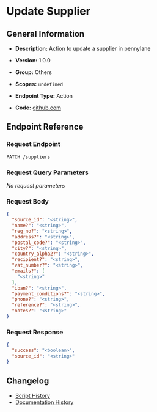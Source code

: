 <!-- BEGIN GENERATED CONTENT -->
# Update Supplier

## General Information

- **Description:** Action to update a supplier in pennylane

- **Version:** 1.0.0
- **Group:** Others
- **Scopes:** `undefined`
- **Endpoint Type:** Action
- **Code:** [github.com](https://github.com/NangoHQ/integration-templates/tree/main/integrations/pennylane/actions/update-supplier.ts)


## Endpoint Reference

### Request Endpoint

`PATCH /suppliers`

### Request Query Parameters

_No request parameters_

### Request Body

```json
{
  "source_id": "<string>",
  "name?": "<string>",
  "reg_no?": "<string>",
  "address?": "<string>",
  "postal_code?": "<string>",
  "city?": "<string>",
  "country_alpha2?": "<string>",
  "recipient?": "<string>",
  "vat_number?": "<string>",
  "emails?": [
    "<string>"
  ],
  "iban?": "<string>",
  "payment_conditions?": "<string>",
  "phone?": "<string>",
  "reference?": "<string>",
  "notes?": "<string>"
}
```

### Request Response

```json
{
  "success": "<boolean>",
  "source_id": "<string>"
}
```

## Changelog

- [Script History](https://github.com/NangoHQ/integration-templates/commits/main/integrations/pennylane/actions/update-supplier.ts)
- [Documentation History](https://github.com/NangoHQ/integration-templates/commits/main/integrations/pennylane/actions/update-supplier.md)

<!-- END  GENERATED CONTENT -->

